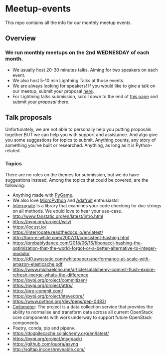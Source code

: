 # Meetup-events
This repo contains all the info for our monthly meetup events. 

## Overview
### We run monthly meetups on the 2nd WEDNESDAY of each month.
- We usually host 20-30 minutes talks. Aiming for two speakers on each event.
- We also host 5-10 min Lightning Talks at those events.
- We are always looking for speakers! If you would like to give a talk on our meetup, submit your proposal [here](https://python.ie/meetups/).
- For Lightning talks submission, scroll down to the end of [this page](https://python.ie/meetups/) and submit your _proposal_ there.

##  Talk proposals
Unfortunately, we are not able to personally help you putting proposals together BUT we can help you with support and assistance. And algo give you some suggestions for topics to submit. Anything counts, any story of something you've built or researched. Anything, as long as it is Python-related.

### Topics
There are no rules on the themes for submission, but we do have suggestions instead. Among the topics that could be covered, are the following:
* Anything made with [PyGame](https://www.pygame.org/docs/).
* We also love [MicroPython](https://micropython.org/) and [Adafruit](https://www.adafruit.com/) enthusiasts!
* [Interrogate](https://interrogate.readthedocs.io/en/latest/) Is a library that examines your code checking for doc strings on all methods. We eould love to hear your use-case.
* http://www.fanstatic.org/en/latest/intro.html
* https://pypi.org/project/wily/
* https://locust.io/
* https://interrogate.readthedocs.io/en/latest/
* http://tom-e-white.com/2007/11/consistent-hashing.html
* https://probablydance.com/2018/06/16/fibonacci-hashing-the-optimization-that-the-world-forgot-or-a-better-alternative-to-integer-modulo/
* https://d0.awsstatic.com/whitepapers/performance-at-scale-with-amazon-elasticache.pdf
* https://www.michaelcho.me/article/sqlalchemy-commit-flush-expire-refresh-merge-whats-the-difference
* https://pypi.org/project/commitizen/
* https://pypi.org/project/attrs/
* https://pre-commit.com/
* https://pypi.org/project/stevedore/
* https://www.python.org/dev/peps/pep-0483/
* [Ceilometer](https://docs.openstack.org/stevedore/latest/user/essays/pycon2013.html#requirements-for-ceilometer): The project is a data collection service that provides the ability to normalise and transform data across all current OpenStack core components with work underway to support future OpenStack components.
* Poetry, conda, pip and pipenv. 
* https://dogpilecache.sqlalchemy.org/en/latest/
* https://pypi.org/project/msgpack/
* https://github.com/quora/asynq
* http://sqltap.inconshreveable.com/
